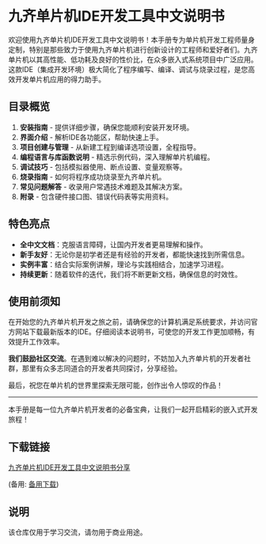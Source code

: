 # 九齐单片机IDE开发工具中文说明书

欢迎使用九齐单片机IDE开发工具中文说明书！本手册专为单片机开发工程师量身定制，特别是那些致力于使用九齐单片机进行创新设计的工程师和爱好者们。九齐单片机以其高性能、低功耗及良好的性价比，在众多嵌入式系统项目中广泛应用。这款IDE（集成开发环境）极大简化了程序编写、编译、调试与烧录过程，是您高效开发单片机应用的得力助手。

## 目录概览

1. **安装指南** - 提供详细步骤，确保您能顺利安装开发环境。
2. **界面介绍** - 解析IDE各功能区，帮助快速上手。
3. **项目创建与管理** - 从新建工程到编译选项设置，全程指导。
4. **编程语言与库函数说明** - 精选示例代码，深入理解单片机编程。
5. **调试技巧** - 包括模拟器使用、断点设置、变量观察等。
6. **烧录指南** - 如何将程序成功烧录至九齐单片机。
7. **常见问题解答** - 收录用户常遇技术难题及其解决方案。
8. **附录** - 包含硬件接口图、错误代码表等实用资料。

## 特色亮点

- **全中文文档**：克服语言障碍，让国内开发者更易理解和操作。
- **新手友好**：无论你是初学者还是有经验的开发者，都能快速找到所需信息。
- **实例丰富**：结合实际案例讲解，理论与实践相结合，加速学习进程。
- **持续更新**：随着软件的迭代，我们将不断更新文档，确保信息的时效性。

## 使用前须知

在开始您的九齐单片机开发之旅之前，请确保您的计算机满足系统要求，并访问官方网站下载最新版本的IDE。仔细阅读本说明书，可使您的开发工作更加顺畅，有效提升工作效率。

**我们鼓励社区交流**。在遇到难以解决的问题时，不妨加入九齐单片机的开发者社群，那里有众多志同道合的开发者共同探讨，分享经验。

最后，祝您在单片机的世界里探索无限可能，创作出令人惊叹的作品！

---

本手册是每一位九齐单片机开发者的必备宝典，让我们一起开启精彩的嵌入式开发旅程！

## 下载链接
[九齐单片机IDE开发工具中文说明书分享](https://pan.quark.cn/s/753083579b83) 

(备用: [备用下载](https://pan.baidu.com/s/1G_cp7E1F7fJ14V5dp_F0jA?pwd=1234))

## 说明

该仓库仅用于学习交流，请勿用于商业用途。
